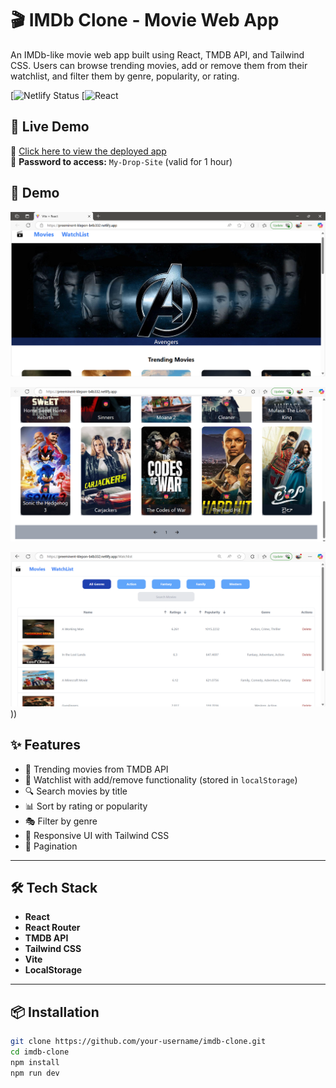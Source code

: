 # 🎬 IMDb Clone - Movie Web App

An IMDb-like movie web app built using React, TMDB API, and Tailwind CSS. Users can browse trending movies, add or remove them from their watchlist, and filter them by genre, popularity, or rating.

[![Netlify Status](https://preeminent-klepon-b4b332.netlify.app)
[![React](https://reactjs.org/)


## 🚀 Live Demo

🔗 [Click here to view the deployed app](https://preeminent-klepon-b4b332.netlify.app)  
🔐 **Password to access:** `My-Drop-Site` (valid for 1 hour)

## 📸 Demo

![App Screenshot1](https://github.com/CHANDAN-NS-31/Film-Vault-/blob/main/Page1_1.png)

![App Screenshot2](https://github.com/CHANDAN-NS-31/Film-Vault-/blob/main/Page1_2.png)

![App Screenshot1](https://github.com/CHANDAN-NS-31/Film-Vault-/blob/main/Page2.png)))



## ✨ Features

- 🎥 Trending movies from TMDB API
- 📁 Watchlist with add/remove functionality (stored in `localStorage`)
- 🔍 Search movies by title
- 📊 Sort by rating or popularity
- 🎭 Filter by genre
- 🚀 Responsive UI with Tailwind CSS
- 🔁 Pagination

---

## 🛠️ Tech Stack

- **React**
- **React Router**
- **TMDB API**
- **Tailwind CSS**
- **Vite**
- **LocalStorage**

---

## 📦 Installation

```bash
git clone https://github.com/your-username/imdb-clone.git
cd imdb-clone
npm install
npm run dev

